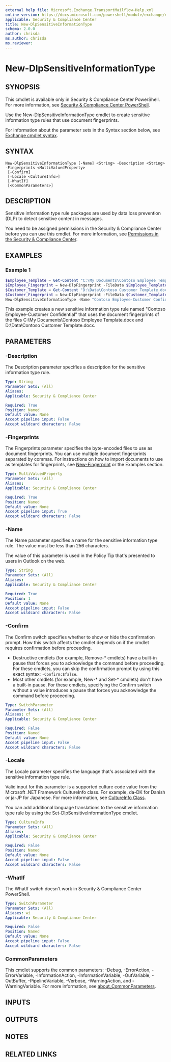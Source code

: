 ```yaml
---
external help file: Microsoft.Exchange.TransportMailflow-Help.xml
online version: https://docs.microsoft.com/powershell/module/exchange/new-dlpsensitiveinformationtype
applicable: Security & Compliance Center
title: New-DlpSensitiveInformationType
schema: 2.0.0
author: chrisda
ms.author: chrisda
ms.reviewer:
---
```


# New-DlpSensitiveInformationType

## SYNOPSIS
This cmdlet is available only in Security & Compliance Center PowerShell. For more information, see [Security & Compliance Center PowerShell](https://docs.microsoft.com/powershell/exchange/scc-powershell).

Use the New-DlpSensitiveInformationType cmdlet to create sensitive information type rules that use document fingerprints.

For information about the parameter sets in the Syntax section below, see [Exchange cmdlet syntax](https://docs.microsoft.com/powershell/exchange/exchange-cmdlet-syntax).

## SYNTAX

```
New-DlpSensitiveInformationType [-Name] <String> -Description <String> -Fingerprints <MultiValuedProperty>
 [-Confirm]
 [-Locale <CultureInfo>]
 [-WhatIf]
 [<CommonParameters>]
```

## DESCRIPTION
Sensitive information type rule packages are used by data loss prevention (DLP) to detect sensitive content in messages.

You need to be assigned permissions in the Security & Compliance Center before you can use this cmdlet. For more information, see [Permissions in the Security & Compliance Center](https://docs.microsoft.com/microsoft-365/security/office-365-security/permissions-in-the-security-and-compliance-center).

## EXAMPLES

### Example 1
```powershell
$Employee_Template = Get-Content "C:\My Documents\Contoso Employee Template.docx" -Encoding byte -ReadCount 0
$Employee_Fingerprint = New-DlpFingerprint -FileData $Employee_Template -Description "Contoso Employee Template"
$Customer_Template = Get-Content "D:\Data\Contoso Customer Template.docx" -Encoding byte
$Customer_Fingerprint = New-DlpFingerprint -FileData $Customer_Template -Description "Contoso Customer Template"
New-DlpSensitiveInformationType -Name "Contoso Employee-Customer Confidential" -Fingerprints $Employee_Fingerprint[0],$Customer_Fingerprint[0] -Description "Message contains Contoso employee or customer information."
```

This example creates a new sensitive information type rule named "Contoso Employee-Customer Confidential" that uses the document fingerprints of the files C:\\My Documents\\Contoso Employee Template.docx and D:\\Data\\Contoso Customer Template.docx.

## PARAMETERS

### -Description
The Description parameter specifies a description for the sensitive information type rule.

```yaml
Type: String
Parameter Sets: (All)
Aliases:
Applicable: Security & Compliance Center

Required: True
Position: Named
Default value: None
Accept pipeline input: False
Accept wildcard characters: False
```

### -Fingerprints
The Fingerprints parameter specifies the byte-encoded files to use as document fingerprints. You can use multiple document fingerprints separated by commas. For instructions on how to import documents to use as templates for fingerprints, see [New-Fingerprint](https://docs.microsoft.com/powershell/module/exchange/new-fingerprint) or the Examples section.

```yaml
Type: MultiValuedProperty
Parameter Sets: (All)
Aliases:
Applicable: Security & Compliance Center

Required: True
Position: Named
Default value: None
Accept pipeline input: True
Accept wildcard characters: False
```

### -Name
The Name parameter specifies a name for the sensitive information type rule. The value must be less than 256 characters.

The value of this parameter is used in the Policy Tip that's presented to users in Outlook on the web.

```yaml
Type: String
Parameter Sets: (All)
Aliases:
Applicable: Security & Compliance Center

Required: True
Position: 1
Default value: None
Accept pipeline input: False
Accept wildcard characters: False
```

### -Confirm
The Confirm switch specifies whether to show or hide the confirmation prompt. How this switch affects the cmdlet depends on if the cmdlet requires confirmation before proceeding.

- Destructive cmdlets (for example, Remove-\* cmdlets) have a built-in pause that forces you to acknowledge the command before proceeding. For these cmdlets, you can skip the confirmation prompt by using this exact syntax: `-Confirm:$false`.
- Most other cmdlets (for example, New-\* and Set-\* cmdlets) don't have a built-in pause. For these cmdlets, specifying the Confirm switch without a value introduces a pause that forces you acknowledge the command before proceeding.

```yaml
Type: SwitchParameter
Parameter Sets: (All)
Aliases: cf
Applicable: Security & Compliance Center

Required: False
Position: Named
Default value: None
Accept pipeline input: False
Accept wildcard characters: False
```

### -Locale
The Locale parameter specifies the language that's associated with the sensitive information type rule.

Valid input for this parameter is a supported culture code value from the Microsoft .NET Framework CultureInfo class. For example, da-DK for Danish or ja-JP for Japanese. For more information, see [CultureInfo Class](https://docs.microsoft.com/dotnet/api/system.globalization.cultureinfo).

You can add additional language translations to the sensitive information type rule by using the Set-DlpSensitiveInformationType cmdlet.

```yaml
Type: CultureInfo
Parameter Sets: (All)
Aliases:
Applicable: Security & Compliance Center

Required: False
Position: Named
Default value: None
Accept pipeline input: False
Accept wildcard characters: False
```

### -WhatIf
The WhatIf switch doesn't work in Security & Compliance Center PowerShell.

```yaml
Type: SwitchParameter
Parameter Sets: (All)
Aliases: wi
Applicable: Security & Compliance Center

Required: False
Position: Named
Default value: None
Accept pipeline input: False
Accept wildcard characters: False
```

### CommonParameters
This cmdlet supports the common parameters: -Debug, -ErrorAction, -ErrorVariable, -InformationAction, -InformationVariable, -OutVariable, -OutBuffer, -PipelineVariable, -Verbose, -WarningAction, and -WarningVariable. For more information, see [about_CommonParameters](https://go.microsoft.com/fwlink/p/?LinkID=113216).

## INPUTS

###  

## OUTPUTS

###  

## NOTES

## RELATED LINKS
